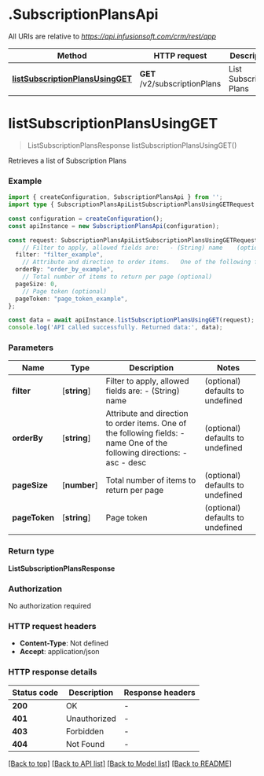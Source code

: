# .SubscriptionPlansApi

All URIs are relative to *https://api.infusionsoft.com/crm/rest/app*

Method | HTTP request | Description
------------- | ------------- | -------------
[**listSubscriptionPlansUsingGET**](SubscriptionPlansApi.md#listSubscriptionPlansUsingGET) | **GET** /v2/subscriptionPlans | List Subscription Plans


# **listSubscriptionPlansUsingGET**
> ListSubscriptionPlansResponse listSubscriptionPlansUsingGET()

Retrieves a list of Subscription Plans

### Example


```typescript
import { createConfiguration, SubscriptionPlansApi } from '';
import type { SubscriptionPlansApiListSubscriptionPlansUsingGETRequest } from '';

const configuration = createConfiguration();
const apiInstance = new SubscriptionPlansApi(configuration);

const request: SubscriptionPlansApiListSubscriptionPlansUsingGETRequest = {
    // Filter to apply, allowed fields are:   - (String) name    (optional)
  filter: "filter_example",
    // Attribute and direction to order items.   One of the following fields:   - name   One of the following directions:   - asc   - desc (optional)
  orderBy: "order_by_example",
    // Total number of items to return per page (optional)
  pageSize: 0,
    // Page token (optional)
  pageToken: "page_token_example",
};

const data = await apiInstance.listSubscriptionPlansUsingGET(request);
console.log('API called successfully. Returned data:', data);
```


### Parameters

Name | Type | Description  | Notes
------------- | ------------- | ------------- | -------------
 **filter** | [**string**] | Filter to apply, allowed fields are:   - (String) name    | (optional) defaults to undefined
 **orderBy** | [**string**] | Attribute and direction to order items.   One of the following fields:   - name   One of the following directions:   - asc   - desc | (optional) defaults to undefined
 **pageSize** | [**number**] | Total number of items to return per page | (optional) defaults to undefined
 **pageToken** | [**string**] | Page token | (optional) defaults to undefined


### Return type

**ListSubscriptionPlansResponse**

### Authorization

No authorization required

### HTTP request headers

 - **Content-Type**: Not defined
 - **Accept**: application/json


### HTTP response details
| Status code | Description | Response headers |
|-------------|-------------|------------------|
**200** | OK |  -  |
**401** | Unauthorized |  -  |
**403** | Forbidden |  -  |
**404** | Not Found |  -  |

[[Back to top]](#) [[Back to API list]](README.md#documentation-for-api-endpoints) [[Back to Model list]](README.md#documentation-for-models) [[Back to README]](README.md)


